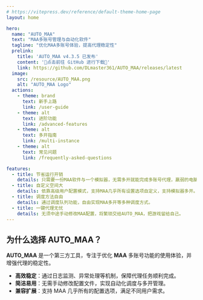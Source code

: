 ```yaml
---
# https://vitepress.dev/reference/default-theme-home-page
layout: home

hero:
  name: "AUTO_MAA"
  text: "MAA多账号管理与自动化软件"
  tagline: "优化MAA多账号体验，提高代理稳定性"
  prelink:
    title: 'AUTO_MAA v4.3.5 已发布'
    content: '🚀点击前往 GitHub 进行下载🚀'
    link: https://github.com/DLmaster361/AUTO_MAA/releases/latest
  image:
    src: /resource/AUTO_MAA.png
    alt: "AUTO_MAA Logo"
  actions:
    - theme: brand
      text: 新手上路
      link: /user-guide
    - theme: alt
      text: 进阶功能
      link: /advanced-features
    - theme: alt
      text: 多开指南
      link: /multi-instance
    - theme: alt
      text: 常见问题
      link: /frequently-asked-questions

features:
  - title: 节省运行开销
    details: 只需要一份MAA软件与一个模拟器，无需多开就能完成多账号代理，羸弱的电脑也能代理日常。
  - title: 自定义空间大
    details: 依靠高级用户配置模式，支持MAA几乎所有设置选项自定义，支持模拟器多开。
  - title: 调度方法自由
    details: 通过调度队列功能，自由实现MAA多开等多种调度方式。
  - title: 一键代理无忧
    details: 无须中途手动修改MAA配置，将繁琐交给AUTO_MAA，把游戏留给自己。
---
```


## 为什么选择 AUTO_MAA？

**AUTO_MAA** 是一个第三方工具，专注于优化 **MAA** 多账号功能的使用体验，并增强代理的稳定性。

- **高效稳定**：通过日志监测、异常处理等机制，保障代理任务顺利完成。
- **简洁易用**：无需手动修改配置文件，实现自动化调度与多开管理。
- **兼容扩展**：支持 MAA 几乎所有的配置选项，满足不同用户需求。


